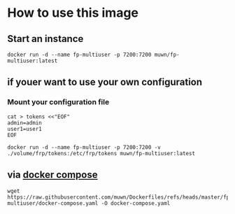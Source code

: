 # How to use this image

## Start an instance

``` shell
docker run -d --name fp-multiuser -p 7200:7200 muwn/fp-multiuser:latest
```

## if youer want to use your own configuration

### Mount your configuration file
``` shell
cat > tokens <<"EOF"
admin=admin
user1=user1
EOF

docker run -d --name fp-multiuser -p 7200:7200 -v ./volume/frp/tokens:/etc/frp/tokens muwn/fp-multiuser:latest
```

## via [docker compose](https://github.com/docker/compose)

```shell
wget https://raw.githubusercontent.com/muwn/Dockerfiles/refs/heads/master/fp-multiuser/docker-compose.yaml -O docker-compose.yaml
```